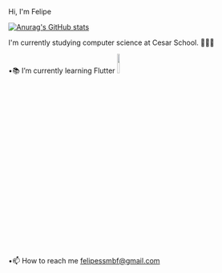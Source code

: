 Hi, I'm Felipe

[![Anurag's GitHub stats](https://github-readme-stats.vercel.app/api?username=felipesergiob)](https://github.com/anuraghazra/github-readme-stats)

I'm currently studying computer science at Cesar School. 👨🏻‍💻

•📚 I’m currently learning Flutter <code><img width="10%" src="https://www.vectorlogo.zone/logos/flutterio/flutterio-ar21.svg"></code>

•📫 How to reach me felipessmbf@gmail.com

